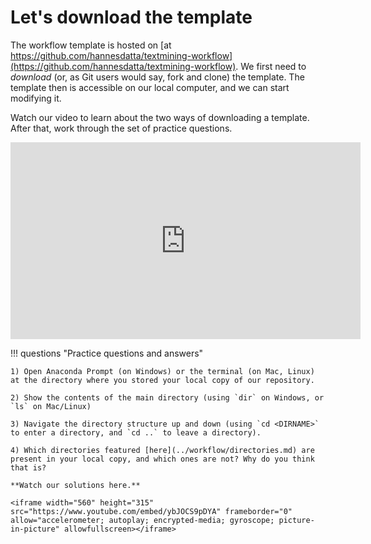 # Let's download the template

The workflow template is hosted on [at https://github.com/hannesdatta/textmining-workflow](https://github.com/hannesdatta/textmining-workflow). We first need to *download* (or, as Git users would say, fork and clone) the template. The template then is accessible on our local computer, and we can start modifying it.

Watch our video to learn about the two ways of downloading a template. After that, work through the set of practice questions.

<iframe width="560" height="315" src="https://www.youtube.com/embed/0rxHQQUNR1o" frameborder="0" allow="accelerometer; autoplay; encrypted-media; gyroscope; picture-in-picture" allowfullscreen></iframe>

!!! questions "Practice questions and answers"

    1) Open Anaconda Prompt (on Windows) or the terminal (on Mac, Linux) at the directory where you stored your local copy of our repository.

    2) Show the contents of the main directory (using `dir` on Windows, or `ls` on Mac/Linux)

    3) Navigate the directory structure up and down (using `cd <DIRNAME>` to enter a directory, and `cd ..` to leave a directory).

    4) Which directories featured [here](../workflow/directories.md) are present in your local copy, and which ones are not? Why do you think that is?

    **Watch our solutions here.**

    <iframe width="560" height="315" src="https://www.youtube.com/embed/ybJOCS9pDYA" frameborder="0" allow="accelerometer; autoplay; encrypted-media; gyroscope; picture-in-picture" allowfullscreen></iframe>
